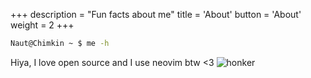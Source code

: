 +++
description = "Fun facts about me"
title = 'About'
button = 'About'
weight = 2
+++

```bash
Naut@Chimkin ~ $ me -h
```
Hiya, I love open source and I use neovim btw <3
![honker](/caphonkers.jpg) 
